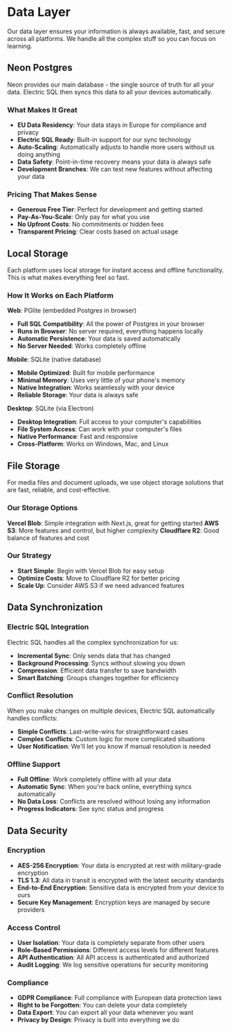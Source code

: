 # Data Layer

Our data layer ensures your information is always available, fast, and secure across all platforms. We handle all the complex stuff so you can focus on learning.

## Neon Postgres

Neon provides our main database - the single source of truth for all your data. Electric SQL then syncs this data to all your devices automatically.

### What Makes It Great

- **EU Data Residency**: Your data stays in Europe for compliance and privacy
- **Electric SQL Ready**: Built-in support for our sync technology
- **Auto-Scaling**: Automatically adjusts to handle more users without us doing anything
- **Data Safety**: Point-in-time recovery means your data is always safe
- **Development Branches**: We can test new features without affecting your data

### Pricing That Makes Sense

- **Generous Free Tier**: Perfect for development and getting started
- **Pay-As-You-Scale**: Only pay for what you use
- **No Upfront Costs**: No commitments or hidden fees
- **Transparent Pricing**: Clear costs based on actual usage

## Local Storage

Each platform uses local storage for instant access and offline functionality. This is what makes everything feel so fast.

### How It Works on Each Platform

**Web**: PGlite (embedded Postgres in browser)
- **Full SQL Compatibility**: All the power of Postgres in your browser
- **Runs in Browser**: No server required, everything happens locally
- **Automatic Persistence**: Your data is saved automatically
- **No Server Needed**: Works completely offline

**Mobile**: SQLite (native database)
- **Mobile Optimized**: Built for mobile performance
- **Minimal Memory**: Uses very little of your phone's memory
- **Native Integration**: Works seamlessly with your device
- **Reliable Storage**: Your data is always safe

**Desktop**: SQLite (via Electron)
- **Desktop Integration**: Full access to your computer's capabilities
- **File System Access**: Can work with your computer's files
- **Native Performance**: Fast and responsive
- **Cross-Platform**: Works on Windows, Mac, and Linux

## File Storage

For media files and document uploads, we use object storage solutions that are fast, reliable, and cost-effective.

### Our Storage Options

**Vercel Blob**: Simple integration with Next.js, great for getting started
**AWS S3**: More features and control, but higher complexity
**Cloudflare R2**: Good balance of features and cost

### Our Strategy

- **Start Simple**: Begin with Vercel Blob for easy setup
- **Optimize Costs**: Move to Cloudflare R2 for better pricing
- **Scale Up**: Consider AWS S3 if we need advanced features

## Data Synchronization

### Electric SQL Integration

Electric SQL handles all the complex synchronization for us:
- **Incremental Sync**: Only sends data that has changed
- **Background Processing**: Syncs without slowing you down
- **Compression**: Efficient data transfer to save bandwidth
- **Smart Batching**: Groups changes together for efficiency

### Conflict Resolution

When you make changes on multiple devices, Electric SQL automatically handles conflicts:
- **Simple Conflicts**: Last-write-wins for straightforward cases
- **Complex Conflicts**: Custom logic for more complicated situations
- **User Notification**: We'll let you know if manual resolution is needed

### Offline Support

- **Full Offline**: Work completely offline with all your data
- **Automatic Sync**: When you're back online, everything syncs automatically
- **No Data Loss**: Conflicts are resolved without losing any information
- **Progress Indicators**: See sync status and progress

## Data Security

### Encryption

- **AES-256 Encryption**: Your data is encrypted at rest with military-grade encryption
- **TLS 1.3**: All data in transit is encrypted with the latest security standards
- **End-to-End Encryption**: Sensitive data is encrypted from your device to ours
- **Secure Key Management**: Encryption keys are managed by secure providers

### Access Control

- **User Isolation**: Your data is completely separate from other users
- **Role-Based Permissions**: Different access levels for different features
- **API Authentication**: All API access is authenticated and authorized
- **Audit Logging**: We log sensitive operations for security monitoring

### Compliance

- **GDPR Compliance**: Full compliance with European data protection laws
- **Right to be Forgotten**: You can delete your data completely
- **Data Export**: You can export all your data whenever you want
- **Privacy by Design**: Privacy is built into everything we do
